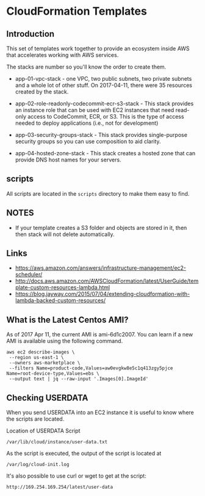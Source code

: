 # CloudFormation Templates

## Introduction

This set of templates work together to provide an ecosystem inside AWS that
accelerates working with AWS services.

The stacks are number so you'll know the order to create them.

* app-01-vpc-stack - one VPC, two public subnets, two private subnets and a
whole lot of other stuff. On 2017-04-11, there were 35 resources created by
the stack.

* app-02-role-readonly-codecommit-ecr-s3-stack - This stack provides an
instance role that can be used with EC2 instances that need read-only access
to CodeCommit, ECR, or S3. This is the type of access needed to deploy
applications (i.e., not for development)

* app-03-security-groups-stack - This stack provides single-purpose security
groups so you can use composition to aid clarity.

* app-04-hosted-zone-stack - This stack creates a hosted zone that can
provide DNS host names for your servers.

## scripts

All scripts are located in the `scripts` directory to make them easy to find.

## NOTES

* If your template creates a S3 folder and objects are stored in it, then then
stack will not delete automatically.

## Links

* https://aws.amazon.com/answers/infrastructure-management/ec2-scheduler/
* http://docs.aws.amazon.com/AWSCloudFormation/latest/UserGuide/template-custom-resources-lambda.html
* https://blog.jayway.com/2015/07/04/extending-cloudformation-with-lambda-backed-custom-resources/

## What is the Latest Centos AMI?

As of 2017 Apr 11, the current AMI is ami-6d1c2007. You can learn if a new AMI
is available using the following command.

```
aws ec2 describe-images \
 --region us-east-1 \
 --owners aws-marketplace \
 --filters Name=product-code,Values=aw0evgkw8e5c1q413zgy5pjce Name=root-device-type,Values=ebs \
 --output text | jq --raw-input '.Images[0].ImageId'
```

## Checking USERDATA

When you send USERDATA into an EC2 instance it is useful to know where the
scripts are located.

Location of USERDATA Script

```
/var/lib/cloud/instance/user-data.txt
```

As the script is executed, the output of the script is located at

```
/var/log/cloud-init.log
```

It's also possible to use curl or wget to get at the script:

```
http://169.254.169.254/latest/user-data
```
